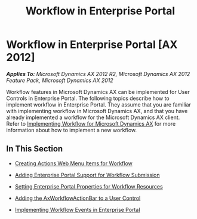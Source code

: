 ﻿---
title: Workflow in Enterprise Portal
TOCTitle: Workflow in Enterprise Portal
ms:assetid: 0154aeda-99ee-4d2a-aba7-b60090fa4360
ms:mtpsurl: https://msdn.microsoft.com/en-us/library/Ee677494(v=AX.60)
ms:contentKeyID: 35244867
ms.date: 11/07/2012
mtps_version: v=AX.60
---

# Workflow in Enterprise Portal [AX 2012]


_**Applies To:** Microsoft Dynamics AX 2012 R2, Microsoft Dynamics AX 2012 Feature Pack, Microsoft Dynamics AX 2012_

Workflow features in Microsoft Dynamics AX can be implemented for User Controls in Enterprise Portal. The following topics describe how to implement workflow in Enterprise Portal. They assume that you are familiar with implementing workflow in Microsoft Dynamics AX, and that you have already implemented a workflow for the Microsoft Dynamics AX client. Refer to [Implementing Workflow for Microsoft Dynamics AX](implementing-workflow-for-microsoft-dynamics-ax.md) for more information about how to implement a new workflow.

## In This Section

  - [Creating Actions Web Menu Items for Workflow](creating-actions-web-menu-items-for-workflow.md)  

  - [Adding Enterprise Portal Support for Workflow Submission](adding-enterprise-portal-support-for-workflow-submission.md)  

  - [Setting Enterprise Portal Properties for Workflow Resources](setting-enterprise-portal-properties-for-workflow-resources.md)  

  - [Adding the AxWorkflowActionBar to a User Control](adding-the-axworkflowactionbar-to-a-user-control.md)  

  - [Implementing Workflow Events in Enterprise Portal](implementing-workflow-events-in-enterprise-portal.md)

